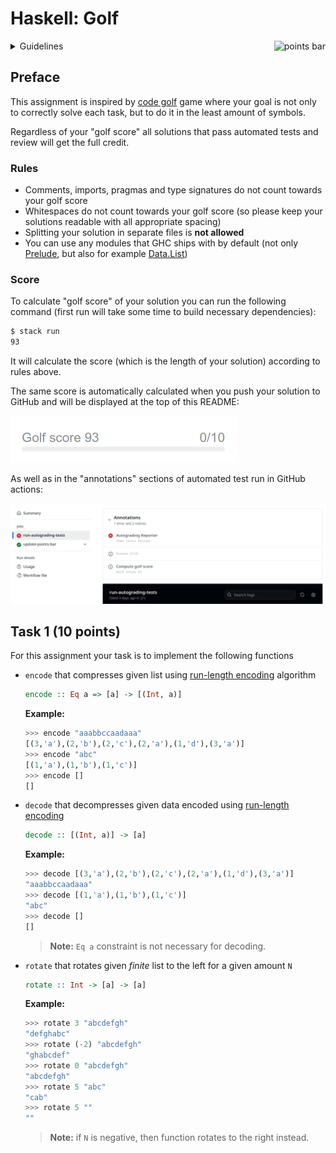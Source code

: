# Haskell: Golf

<img alt="points bar" align="right" height="36" src="../../blob/badges/.github/badges/points-bar.svg" />

<details>
<summary>Guidelines</summary>

## Guidelines

When solving the homework, strive to create not just code that works, but code that is readable and concise.
Try to write small functions which perform just a single task, and then combine those smaller
pieces to create more complex functions.

Don’t repeat yourself: write one function for each logical task, and reuse functions as necessary.

Don't be afraid to introduce new functions where you see fit.

### Sources

Each task has corresponding source file in [src](src) directory where you should implement the solution.

### Building

All solutions should compile ~~without warnings~~ with following command:

```bash
stack build
```

### Testing

You can and should run automated tests before pushing solution to GitHub via

```bash
stack test --test-arguments "-p TaskX"
```

where `X` in `TaskX` should be number of corresponding Task to be tested.

So to run all test for the first task you should use following command:

```bash
stack test --test-arguments "-p Task1"
```

You can also run tests for all tasks with just

```bash
stack test
```

### Debugging

For debugging you should use GHCi via stack:

```bash
stack ghci
```

You can then load your solution for particular task using `:load TaskX` command.

Here is how to load Task1 in GHCi:

```bash
$ stack ghci
ghci> :load Task1
[1 of 1] Compiling Task1 ( .../src/Task1.hs, interpreted )
Ok, one module loaded.
```

> **Note:** if you updated solution, it can be quickly reloaded in the same GHCi session with `:reload` command
> ```bash
> ghci> :reload
> ```

</details>

## Preface

This assignment is inspired by [code golf](https://code.golf) game where your goal is not only
to correctly solve each task, but to do it in the least amount of symbols.

Regardless of your "golf score" all solutions that pass automated tests and review will get the full credit.

### Rules

- Comments, imports, pragmas and type signatures do not count towards your golf score
- Whitespaces do not count towards your golf score
  (so please keep your solutions readable with all appropriate spacing)
- Splitting your solution in separate files is **not allowed**
- You can use any modules that GHC ships with by default
  (not only [Prelude](https://hackage.haskell.org/package/base-4.21.0.0/docs/Prelude.html),
  but also for example [Data.List](https://hackage.haskell.org/package/base-4.21.0.0/docs/Data-List.html))

### Score

To calculate "golf score" of your solution you can run the following command
(first run will take some time to build necessary dependencies):

```bash
$ stack run
93
```

It will calculate the score (which is the length of your solution) according to rules above.

The same score is automatically calculated when you push your solution to GitHub
and will be displayed at the top of this README:

![](images/golf-score-bar.png)

As well as in the "annotations" sections of automated test run in GitHub actions:

![](images/golf-score-pr.png)

## Task 1 (10 points)

For this assignment your task is to implement the following functions

- `encode` that compresses given list using
  [run-length encoding](https://en.wikipedia.org/wiki/Run-length_encoding)
  algorithm
  ```haskell
  encode :: Eq a => [a] -> [(Int, a)]
  ```
  **Example:**
  ```haskell
  >>> encode "aaabbccaadaaa"
  [(3,'a'),(2,'b'),(2,'c'),(2,'a'),(1,'d'),(3,'a')]
  >>> encode "abc"
  [(1,'a'),(1,'b'),(1,'c')]
  >>> encode []
  []
  ```

- `decode` that decompresses given data encoded using
  [run-length encoding](https://en.wikipedia.org/wiki/Run-length_encoding)
  ```haskell
  decode :: [(Int, a)] -> [a]
  ```
  **Example:**
  ```haskell
  >>> decode [(3,'a'),(2,'b'),(2,'c'),(2,'a'),(1,'d'),(3,'a')]
  "aaabbccaadaaa"
  >>> decode [(1,'a'),(1,'b'),(1,'c')]
  "abc"
  >>> decode []
  []
  ```
  > **Note:** `Eq a` constraint is not necessary for decoding.

- `rotate` that rotates given *finite* list to the left for a given amount `N`
  ```haskell
  rotate :: Int -> [a] -> [a]
  ```
  **Example:**
  ```haskell
  >>> rotate 3 "abcdefgh"
  "defghabc"
  >>> rotate (-2) "abcdefgh"
  "ghabcdef"
  >>> rotate 0 "abcdefgh"
  "abcdefgh"
  >>> rotate 5 "abc"
  "cab"
  >>> rotate 5 ""
  ""
  ```
  > **Note:** if `N` is negative, then function rotates to the right instead.
